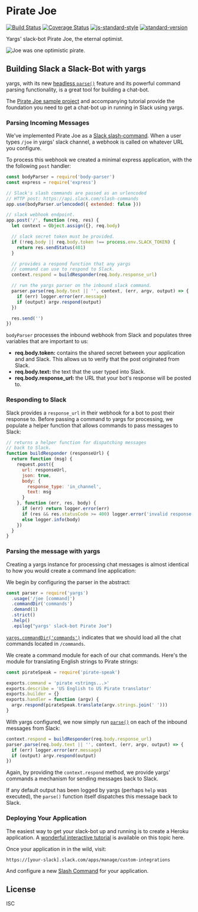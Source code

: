 # Pirate Joe

[![Build Status][travis-image]][travis-url]
[![Coverage Status][coveralls-image]][coveralls-url]
[![js-standard-style][standard-image]][standard-url]
[![standard-version][standard-version-image]][standard-version-url]

Yargs' slack-bot Pirate Joe, the eternal optimist.

![Joe was one optimistic pirate.](http://i.imgur.com/4WFGVJ9.png)

## Building Slack a Slack-Bot with yargs

yargs, with its new [headless `parse()`](https://github.com/yargs/yargs#parseargs-context-parsecallback) feature and its powerful command
parsing functionality, is a great tool for building a chat-bot.

The [Pirate Joe sample project](https://github.com/yargs/pirate-joe/blob/master/server.js) and accompanying tutorial provide the foundation you need to get a chat-bot up in running in Slack using yargs.

### Parsing Incoming Messages

We've implemented Pirate Joe as a [Slack slash-command](https://api.slack.com/slash-commands). When
a user types `/joe` in yargs' slack channel, a webhook is called on whatever URL you configure.

To process this webhook we created a minimal express application, with the the following `post` handler:

```js
const bodyParser = require('body-parser')
const express = require('express')

// Slack's slash commands are passed as an urlencoded
// HTTP post: https://api.slack.com/slash-commands
app.use(bodyParser.urlencoded({ extended: false }))

// slack webhook endpoint.
app.post('/', function (req, res) {
  let context = Object.assign({}, req.body)

  // slack secret token must be provided.
  if (!req.body || req.body.token !== process.env.SLACK_TOKEN) {
    return res.sendStatus(401)
  }

  // provides a respond function that any yargs
  // command can use to respond to Slack.
  context.respond = buildResponder(req.body.response_url)

  // run the yargs parser on the inbound slack command.
  parser.parse(req.body.text || '', context, (err, argv, output) => {
    if (err) logger.error(err.message)
    if (output) argv.respond(output)
  })

  res.send('')
})
```

`bodyParser` processes the inbound webhook from Slack and populates three
variables that are important to us:

* **req.body.token:** contains the shared secret between your application and
  and Slack. This allows us to verify that the post originated from Slack.
* **req.body.text:** the text that the user typed into Slack.
* **req.body.response_url:** the URL that your bot's response will be posted to.

### Responding to Slack

Slack provides a `response_url` in their webhook for a bot to post their response to.
Before passing a command to yargs for processing, we populate a helper function that
allows commands to pass messages to Slack:

```js
// returns a helper function for dispatching messages
// back to Slack.
function buildResponder (responseUrl) {
  return function (msg) {
    request.post({
      url: responseUrl,
      json: true,
      body: {
        response_type: 'in_channel',
        text: msg
      }
    }, function (err, res, body) {
      if (err) return logger.error(err)
      if (res && res.statusCode >= 400) logger.error('invalid response =', res.statusCode)
      else logger.info(body)
    })
  }
}
```

### Parsing the message with yargs

Creating a yargs instance for processing chat messages is almost identical to how you
would create a command line application:

We begin by configuring the parser in the abstract:

```js
const parser = require('yargs')
  .usage('/joe [command]')
  .commandDir('commands')
  .demand(1)
  .strict()
  .help()
  .epilog("yargs' slack-bot Pirate Joe")
```

[`yargs.commandDir('commands')`](https://github.com/yargs/yargs#commanddirdirectory-opts) indicates that
we should load all the chat commands located in `/commands`.

We create a command module for each of our chat commands. Here's the module for translating English
strings to Pirate strings:

```js
const pirateSpeak = require('pirate-speak')

exports.command = 'pirate <strings...>'
exports.describe = 'US English to US Pirate translator'
exports.builder = {}
exports.handler = function (argv) {
  argv.respond(pirateSpeak.translate(argv.strings.join(' ')))
}
```

With yargs configured, we now simply run  [`parse()`](https://github.com/yargs/yargs#parseargs-context-parsecallback) on each
of the inbound messages from Slack:

```js
context.respond = buildResponder(req.body.response_url)
parser.parse(req.body.text || '', context, (err, argv, output) => {
  if (err) logger.error(err.message)
  if (output) argv.respond(output)
})
```

Again, by providing the `context.respond` method, we provide yargs' commands a
mechanism for sending messages back to Slack.

If any default output has been logged by yargs (perhaps `help` was executed), the
`parse()` function itself dispatches this message back to Slack.

### Deploying Your Application

The easiest way to get your slack-bot up and running is to create a Heroku application.
A [wonderful interactive tutorial](https://devcenter.heroku.com/articles/getting-started-with-nodejs#introduction) is
available on this topic here.

Once your application in in the wild, visit:

`https://[your-slack].slack.com/apps/manage/custom-integrations`

And configure a new [Slash Command](https://api.slack.com/slash-commands) for your application.

## License

ISC

[travis-url]: https://travis-ci.org/yargs/pirate-joe
[travis-image]: https://img.shields.io/travis/yargs/pirate-joe/master.svg
[coveralls-url]: https://coveralls.io/github/yargs/pirate-joe
[coveralls-image]: https://img.shields.io/coveralls/yargs/pirate-joe.svg
[standard-image]: https://img.shields.io/badge/code%20style-standard-brightgreen.svg
[standard-url]: http://standardjs.com/
[standard-version-image]: https://img.shields.io/badge/release-standard%20version-brightgreen.svg
[standard-version-url]: https://github.com/conventional-changelog/standard-version
